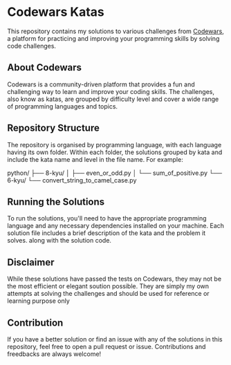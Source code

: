 # Codewars Katas

This repository contains my solutions to various challenges from [Codewars](https://www.codewars.com/), a platform for practicing and improving your programming skills by solving code challenges.

## About Codewars

Codewars is a community-driven platform that provides a fun and challenging way to learn and improve your coding skills. The challenges, also know as katas, are grouped by difficulty level and cover a wide range of programming languages and topics.

## Repository Structure

The repository is organised by programming language, with each language having its own folder. Within each folder, the solutions grouped by kata and include the kata name and level in the file name. For example:

python/
├── 8-kyu/
│   ├── even_or_odd.py
│   └── sum_of_positive.py
└── 6-kyu/
    └── convert_string_to_camel_case.py

## Running the Solutions

To run the solutions, you'll need to have the appropriate programming language and any necessary dependencies installed on your machine. Each solution file includes a brief description of the kata and the problem it solves. along with the solution code.

## Disclaimer

While these solutions have passed the tests on Codewars, they may not be the most efficient or elegant soution possible. They are simply my own attempts at solving the challenges and should be used for reference or learning purpose only

## Contribution

If you have a better solution or find an issue with any of the solutions in this repository, feel free to open a pull request or issue. Contributions and freedbacks are always welcome!